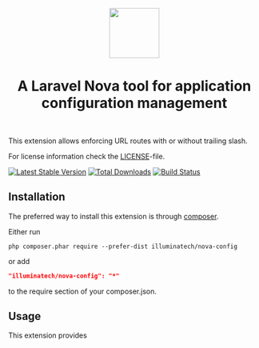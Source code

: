 <p align="center">
    <a href="https://github.com/illuminatech" target="_blank">
        <img src="https://avatars1.githubusercontent.com/u/47185924" height="100px">
    </a>
    <h1 align="center">A Laravel Nova tool for application configuration management</h1>
    <br>
</p>

This extension allows enforcing URL routes with or without trailing slash.

For license information check the [LICENSE](LICENSE.md)-file.

[![Latest Stable Version](https://img.shields.io/packagist/v/illuminatech/nova-config.svg)](https://packagist.org/packages/illuminatech/nova-config)
[![Total Downloads](https://img.shields.io/packagist/dt/illuminatech/nova-config.svg)](https://packagist.org/packages/illuminatech/nova-config)
[![Build Status](https://travis-ci.org/illuminatech/nova-config.svg?branch=master)](https://travis-ci.org/illuminatech/nova-config)


Installation
------------

The preferred way to install this extension is through [composer](http://getcomposer.org/download/).

Either run

```
php composer.phar require --prefer-dist illuminatech/nova-config
```

or add

```json
"illuminatech/nova-config": "*"
```

to the require section of your composer.json.


Usage
-----

This extension provides 